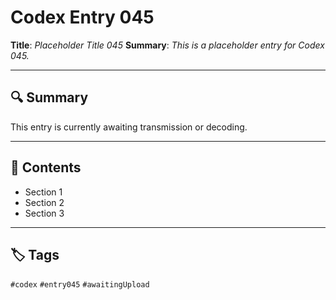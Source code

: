 # Codex Entry 045

**Title**: *Placeholder Title 045*
**Summary**: _This is a placeholder entry for Codex 045._

---

## 🔍 Summary

This entry is currently awaiting transmission or decoding.

---

## 🧠 Contents

- Section 1
- Section 2
- Section 3

---

## 🏷️ Tags

`#codex` `#entry045` `#awaitingUpload`
